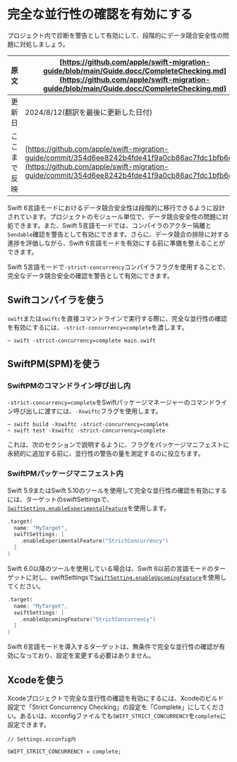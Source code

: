 # 完全な並行性の確認を有効にする

プロジェクト内で診断を警告として有効にして、段階的にデータ競合安全性の問題に対処しましょう。

|原文|[https://github.com/apple/swift-migration-guide/blob/main/Guide.docc/CompleteChecking.md](https://github.com/apple/swift-migration-guide/blob/main/Guide.docc/CompleteChecking.md)|
|---|---|
|更新日|2024/8/12(翻訳を最後に更新した日付)|
|ここまで反映|[https://github.com/apple/swift-migration-guide/commit/354d6ee8242b4fde41f9a0cb86ac7fdc1bfb6d30](https://github.com/apple/swift-migration-guide/commit/354d6ee8242b4fde41f9a0cb86ac7fdc1bfb6d30)|

Swift 6言語モードにおけるデータ競合安全性は段階的に移行できるように設計されています。プロジェクトのモジュール単位で、データ競合安全性の問題に対処できます。また、Swift 5言語モードでは、コンパイラのアクター隔離と`Sendable`確認を警告として有効にできます。さらに、データ競合の排除に対する進捗を評価しながら、Swift 6言語モードを有効にする前に準備を整えることができます。

Swift 5言語モードで`-strict-concurrency`コンパイラフラグを使用することで、完全なデータ競合安全の確認を警告として有効にできます。

## Swiftコンパイラを使う

`swift`または`swiftc`を直接コマンドラインで実行する際に、完全な並行性の確認を有効にするには、`-strict-concurrency=complete`を渡します。

```
~ swift -strict-concurrency=complete main.swift
```

## SwiftPM(SPM)を使う

### SwiftPMのコマンドライン呼び出し内

`-strict-concurrency=complete`をSwiftパッケージマネージャーのコマンドライン呼び出しに渡すには、`-Xswiftc`フラグを使用します。

```
~ swift build -Xswiftc -strict-concurrency=complete
~ swift test -Xswiftc -strict-concurrency=complete
```

これは、次のセクションで説明するように、フラグをパッケージマニフェストに永続的に追加する前に、並行性の警告の量を測定するのに役立ちます。

### SwiftPMパッケージマニフェスト内

Swift 5.9またはSwift 5.10のツールを使用して完全な並行性の確認を有効にするには、ターゲットのswiftSettingsで、[`SwiftSetting.enableExperimentalFeature`](https://developer.apple.com/documentation/packagedescription/swiftsetting/enableexperimentalfeature(_:_:))を使用します。

```swift
.target(
  name: "MyTarget",
  swiftSettings: [
    .enableExperimentalFeature("StrictConcurrency")
  ]
)
```

Swift 6.0以降のツールを使用している場合は、Swift 6以前の言語モードのターゲットに対し、swiftSettingsで[`SwiftSetting.enableUpcomingFeature`](https://developer.apple.com/documentation/packagedescription/swiftsetting/enableupcomingfeature(_:_:))を使用してください。

```swift
.target(
  name: "MyTarget",
  swiftSettings: [
    .enableUpcomingFeature("StrictConcurrency")
  ]
)
```

Swift 6言語モードを導入するターゲットは、無条件で完全な並行性の確認が有効になっており、設定を変更する必要はありません。

## Xcodeを使う

Xcodeプロジェクトで完全な並行性の確認を有効にするには、Xcodeのビルド設定で「Strict Concurrency Checking」の設定を「Complete」にしてください。あるいは、xcconfigファイルでも`SWIFT_STRICT_CONCURRENCY`を`complete`に設定できます。

```
// Settings.xcconfig内

SWIFT_STRICT_CONCURRENCY = complete;
```
